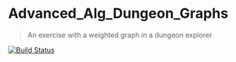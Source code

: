 # Advanced_Alg_Dungeon_Graphs
> An exercise with a weighted graph in a dungeon explorer

[![Build Status](https://travis-ci.com/kevinvanrossum/Advanced_Alg_Dungeon_Graphs.svg?branch=master)](https://travis-ci.com/kevinvanrossum/Advanced_Alg_Dungeon_Graphs)

